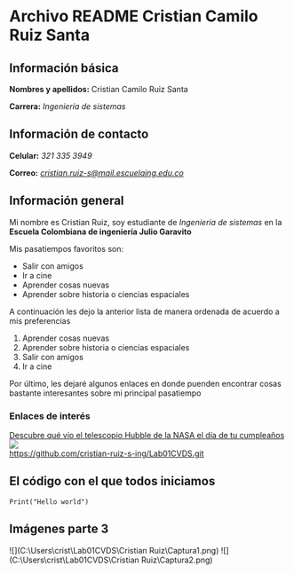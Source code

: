 # Archivo README Cristian Camilo Ruiz Santa

## Información básica

**Nombres y apellidos:** Cristian Camilo Ruiz Santa

**Carrera:** *Ingeniería de sistemas*

## Información de contacto

**Celular:** *321 335 3949*

**Correo:** *cristian.ruiz-s@mail.escuelaing.edu.co*

## Información general

Mi nombre es Cristian Ruiz, soy estudiante de *Ingeniería de sistemas* en la **Escuela Colombiana de ingeniería
Julio Garavito**

Mis pasatiempos favoritos son:
* Salir con amigos
* Ir a cine
* Aprender cosas nuevas
* Aprender sobre historia o ciencias espaciales

A continuación les dejo la anterior lista de manera ordenada de acuerdo a mis preferencias
1. Aprender cosas nuevas
2. Aprender sobre historia o ciencias espaciales
3. Salir con amigos
4. Ir a cine

Por último, les dejaré algunos enlaces en donde puenden encontrar cosas bastante interesantes sobre mi principal 
pasatiempo

### Enlaces de interés

[Descubre qué vio el telescopio Hubble de la NASA el día de tu cumpleaños](https://www.nasa.gov/content/goddard/what-did-hubble-see-on-your-birthday)
![](https://www.astromia.com/astronomia/fotos/telescopiohubble1.jpg)\
<https://github.com/cristian-ruiz-s-ing/Lab01CVDS.git>

## El código con el que todos iniciamos

```
Print("Hello world")
```

## Imágenes parte 3
![](C:\Users\crist\Lab01CVDS\Cristian Ruiz\Captura1.png)
![](C:\Users\crist\Lab01CVDS\Cristian Ruiz\Captura2.png)
